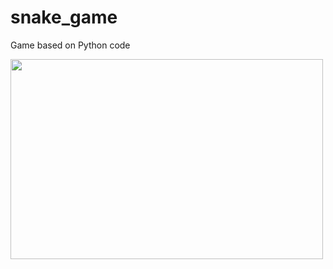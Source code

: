 # snake_game
Game based on Python code 

<p><image align="left" src="https://github.com/ranshu1601/snake_game/blob/main/snake%20gif.gif" width="500" height="320" /></p>
